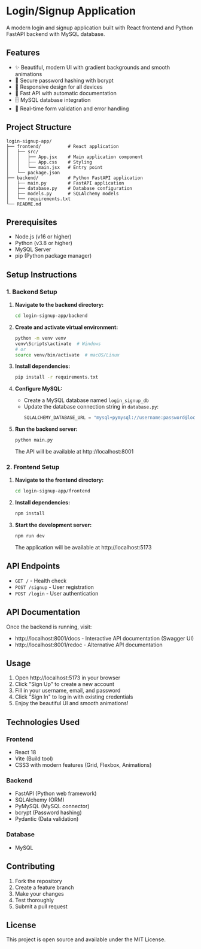 # Login/Signup Application

A modern login and signup application built with React frontend and Python FastAPI backend with MySQL database.

## Features

- ✨ Beautiful, modern UI with gradient backgrounds and smooth animations
- 🔐 Secure password hashing with bcrypt
- 📱 Responsive design for all devices
- 🚀 Fast API with automatic documentation
- 🗄️ MySQL database integration
- 🔄 Real-time form validation and error handling

## Project Structure

```
login-signup-app/
├── frontend/          # React application
│   ├── src/
│   │   ├── App.jsx    # Main application component
│   │   ├── App.css    # Styling
│   │   └── main.jsx   # Entry point
│   └── package.json
├── backend/           # Python FastAPI application
│   ├── main.py        # FastAPI application
│   ├── database.py    # Database configuration
│   ├── models.py      # SQLAlchemy models
│   └── requirements.txt
└── README.md
```

## Prerequisites

- Node.js (v16 or higher)
- Python (v3.8 or higher)
- MySQL Server
- pip (Python package manager)

## Setup Instructions

### 1. Backend Setup

1. **Navigate to the backend directory:**
   ```bash
   cd login-signup-app/backend
   ```

2. **Create and activate virtual environment:**
   ```bash
   python -m venv venv
   venv\Scripts\activate  # Windows
   # or
   source venv/bin/activate  # macOS/Linux
   ```

3. **Install dependencies:**
   ```bash
   pip install -r requirements.txt
   ```

4. **Configure MySQL:**
   - Create a MySQL database named `login_signup_db`
   - Update the database connection string in `database.py`:
     ```python
     SQLALCHEMY_DATABASE_URL = "mysql+pymysql://username:password@localhost:3306/login_signup_db"
     ```

5. **Run the backend server:**
   ```bash
   python main.py
   ```
   The API will be available at http://localhost:8001

### 2. Frontend Setup

1. **Navigate to the frontend directory:**
   ```bash
   cd login-signup-app/frontend
   ```

2. **Install dependencies:**
   ```bash
   npm install
   ```

3. **Start the development server:**
   ```bash
   npm run dev
   ```
   The application will be available at http://localhost:5173

## API Endpoints

- `GET /` - Health check
- `POST /signup` - User registration
- `POST /login` - User authentication

## API Documentation

Once the backend is running, visit:
- http://localhost:8001/docs - Interactive API documentation (Swagger UI)
- http://localhost:8001/redoc - Alternative API documentation

## Usage

1. Open http://localhost:5173 in your browser
2. Click "Sign Up" to create a new account
3. Fill in your username, email, and password
4. Click "Sign In" to log in with existing credentials
5. Enjoy the beautiful UI and smooth animations!

## Technologies Used

### Frontend
- React 18
- Vite (Build tool)
- CSS3 with modern features (Grid, Flexbox, Animations)

### Backend
- FastAPI (Python web framework)
- SQLAlchemy (ORM)
- PyMySQL (MySQL connector)
- bcrypt (Password hashing)
- Pydantic (Data validation)

### Database
- MySQL

## Contributing

1. Fork the repository
2. Create a feature branch
3. Make your changes
4. Test thoroughly
5. Submit a pull request

## License

This project is open source and available under the MIT License. 
